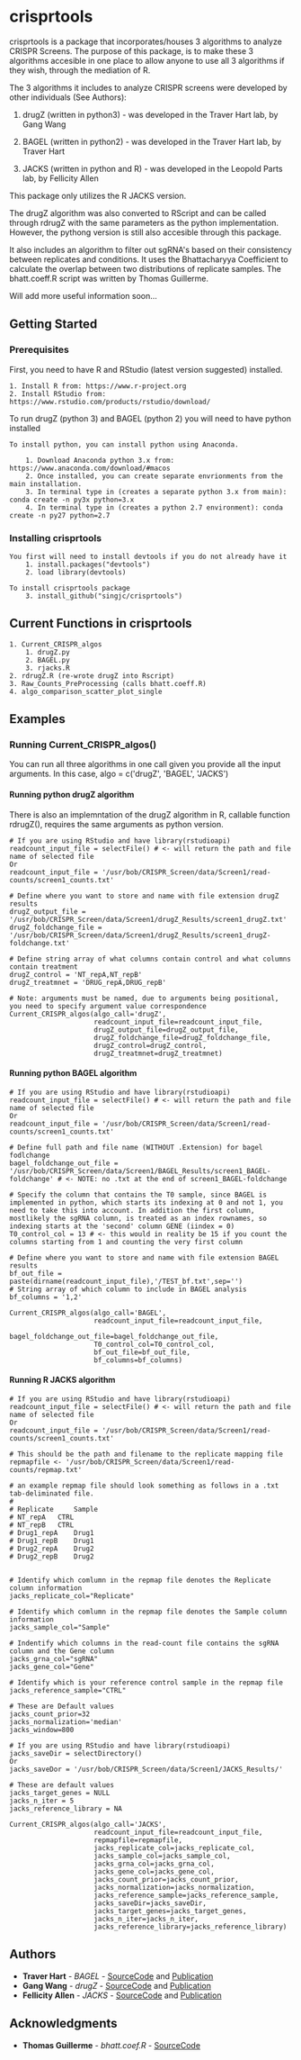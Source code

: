 # crisprtools

crisprtools is a package that incorporates/houses 3 algorithms to analyze CRISPR Screens. The purpose of this package, is to make these 3 algorithms accesible in one place to allow anyone to use all 3 algorithms if they wish, through the mediation of R.

The 3 algorithms it includes to analyze CRISPR screens were developed by other individuals (See Authors):

1. drugZ (written in python3) - was developed in the Traver Hart lab, by Gang Wang 

2. BAGEL (written in python2) - was developed in the Traver Hart lab, by Traver Hart 

3. JACKS (written in python and R) - was developed in the Leopold Parts lab, by Fellicity Allen 

This package only utilizes the R JACKS version.

The drugZ algorithm was also converted to RScript and can be called through rdrugZ with the same parameters as the python implementation. However, the pythong version is still also accesible through this package.

It also includes an algorithm to filter out sgRNA's based on their consistency between replicates and conditions. It uses the Bhattacharyya Coefficient to calculate the overlap between two distributions of replicate samples. The bhatt.coeff.R script was written by Thomas Guillerme.

Will add more useful information soon...

## Getting Started

### Prerequisites

First, you need to have R and RStudio (latest version suggested) installed.

```
1. Install R from: https://www.r-project.org
2. Install RStudio from: https://www.rstudio.com/products/rstudio/download/
```


To run drugZ (python 3) and BAGEL (python 2) you will need to have python installed
```
To install python, you can install python using Anaconda.

	1. Download Anaconda python 3.x from: https://www.anaconda.com/download/#macos
	2. Once installed, you can create separate envrionments from the main installation. 
	3. In terminal type in (creates a separate python 3.x from main): conda create -n py3x python=3.x
	4. In terminal type in (creates a python 2.7 environment): conda create -n py27 python=2.7
```

### Installing crisprtools

```
You first will need to install devtools if you do not already have it
	1. install.packages("devtools")
	2. load library(devtools)

To install crisprtools package
	3. install_github("singjc/crisprtools")
```

## Current Functions in crisprtools
```
1. Current_CRISPR_algos
	1. drugZ.py
	2. BAGEL.py
	3. rjacks.R
2. rdrugZ.R (re-wrote drugZ into Rscript)
3. Raw_Counts_PreProcessing (calls bhatt.coeff.R)
4. algo_comparison_scatter_plot_single 
```

## Examples

### Running Current_CRISPR_algos()

You can run all three algorithms in one call given you provide all the input arguments.
In this case, algo = c('drugZ', 'BAGEL', 'JACKS')

#### Running python drugZ algorithm

There is also an implemntation of the drugZ algorithm in R, callable function rdrugZ(), requires the same arguments as python version.

```
# If you are using RStudio and have library(rstudioapi)
readcount_input_file = selectFile() # <- will return the path and file name of selected file
Or
readcount_input_file = '/usr/bob/CRISPR_Screen/data/Screen1/read-counts/screen1_counts.txt'

# Define where you want to store and name with file extension drugZ results
drugZ_output_file = '/usr/bob/CRISPR_Screen/data/Screen1/drugZ_Results/screen1_drugZ.txt'
drugZ_foldchange_file = '/usr/bob/CRISPR_Screen/data/Screen1/drugZ_Results/screen1_drugZ-foldchange.txt'

# Define string array of what columns contain control and what columns contain treatment
drugZ_control = 'NT_repA,NT_repB'
drugZ_treatmnet = 'DRUG_repA,DRUG_repB'

# Note: arguments must be named, due to arguments being positional, you need to specify argument value correspondence
Current_CRISPR_algos(algo_call='drugZ', 
                     readcount_input_file=readcount_input_file, 
                     drugZ_output_file=drugZ_output_file, 
                     drugZ_foldchange_file=drugZ_foldchange_file, 
                     drugZ_control=drugZ_control,
                     drugZ_treatmnet=drugZ_treatmnet)
```

#### Running python BAGEL algorithm
```
# If you are using RStudio and have library(rstudioapi)
readcount_input_file = selectFile() # <- will return the path and file name of selected file
Or
readcount_input_file = '/usr/bob/CRISPR_Screen/data/Screen1/read-counts/screen1_counts.txt'

# Define full path and file name (WITHOUT .Extension) for bagel fodlchange
bagel_foldchange_out_file = '/usr/bob/CRISPR_Screen/data/Screen1/BAGEL_Results/screen1_BAGEL-foldchange' # <- NOTE: no .txt at the end of screen1_BAGEL-foldchange

# Specify the column that contains the T0 sample, since BAGEL is implemented in python, which starts its indexing at 0 and not 1, you need to take this into account. In addition the first column, mostlikely the sgRNA column, is treated as an index rownames, so indexing starts at the 'second' column GENE (iindex = 0)
T0_control_col = 13 # <- this would in reality be 15 if you count the columns starting from 1 and counting the very first column

# Define where you want to store and name with file extension BAGEL results
bf_out_file = paste(dirname(readcount_input_file),'/TEST_bf.txt',sep='')
# String array of which column to include in BAGEL analysis
bf_columns = '1,2'

Current_CRISPR_algos(algo_call='BAGEL', 
                     readcount_input_file=readcount_input_file, 
                     bagel_foldchange_out_file=bagel_foldchange_out_file, 
                     T0_control_col=T0_control_col, 
                     bf_out_file=bf_out_file, 
                     bf_columns=bf_columns)
```

#### Running R JACKS algorithm
```
# If you are using RStudio and have library(rstudioapi)
readcount_input_file = selectFile() # <- will return the path and file name of selected file
Or
readcount_input_file = '/usr/bob/CRISPR_Screen/data/Screen1/read-counts/screen1_counts.txt'

# This should be the path and filename to the replicate mapping file
repmapfile <- '/usr/bob/CRISPR_Screen/data/Screen1/read-counts/repmap.txt'

# an example repmap file should look something as follows in a .txt tab-deliminated file.
#
# Replicate 	Sample
# NT_repA	CTRL
# NT_repB	CTRL
# Drug1_repA	Drug1
# Drug1_repB	Drug1
# Drug2_repA	Drug2
# Drug2_repB	Drug2


# Identify which comlumn in the repmap file denotes the Replicate column information
jacks_replicate_col="Replicate"

# Identify which comlumn in the repmap file denotes the Sample column information
jacks_sample_col="Sample"

# Indentify which columns in the read-count file contains the sgRNA column and the Gene column
jacks_grna_col="sgRNA"
jacks_gene_col="Gene"

# Identify which is your reference control sample in the repmap file
jacks_reference_sample="CTRL"

# These are Default values
jacks_count_prior=32
jacks_normalization='median'
jacks_window=800

# If you are using RStudio and have library(rstudioapi)
jacks_saveDir = selectDirectory()
Or
jacks_saveDor = '/usr/bob/CRISPR_Screen/data/Screen1/JACKS_Results/'

# These are default values
jacks_target_genes = NULL
jacks_n_iter = 5
jacks_reference_library = NA

Current_CRISPR_algos(algo_call='JACKS',
                     readcount_input_file=readcount_input_file,
                     repmapfile=repmapfile,
                     jacks_replicate_col=jacks_replicate_col,
                     jacks_sample_col=jacks_sample_col,
                     jacks_grna_col=jacks_grna_col,
                     jacks_gene_col=jacks_gene_col,
                     jacks_count_prior=jacks_count_prior,
                     jacks_normalization=jacks_normalization,
                     jacks_reference_sample=jacks_reference_sample,
                     jacks_saveDir=jacks_saveDir,
                     jacks_target_genes=jacks_target_genes,
                     jacks_n_iter=jacks_n_iter,
                     jacks_reference_library=jacks_reference_library)
```


## Authors

* **Traver Hart** - *BAGEL* - [SourceCode](https://github.com/hart-lab/drugz) and [Publication](https://www.biorxiv.org/content/early/2017/12/12/232736)
* **Gang Wang** - *drugZ* - [SourceCode](https://github.com/hart-lab/bagel) and [Publication](https://bmcbioinformatics.biomedcentral.com/articles/10.1186/s12859-016-1015-8)
* **Fellicity Allen** - *JACKS* - [SourceCode](https://github.com/felicityallen/JACKS) and [Publication](https://www.biorxiv.org/content/early/2018/04/12/285114)

## Acknowledgments

* **Thomas Guillerme** - *bhatt.coef.R* - [SourceCode](https://github.com/TGuillerme/Total_Evidence_Method-Missing_data/blob/master/Functions/TreeComparisons/bhatt.coef.R)